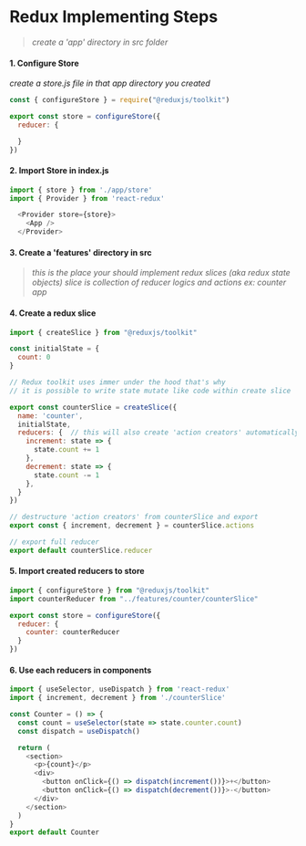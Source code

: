 # Redux Implementing Steps

> *create a 'app' directory in src folder* 


#### 1. Configure Store

*create a store.js file in that app directory you created* 

```javaScript
const { configureStore } = require("@reduxjs/toolkit")

export const store = configureStore({
  reducer: {

  }
})
```

#### 2. Import Store in index.js 

```javaScript
import { store } from './app/store'
import { Provider } from 'react-redux'

  <Provider store={store}>
    <App />
  </Provider>
```
#### 3. Create a 'features' directory in src

> *this is the place your should implement redux slices (aka redux state objects)
> slice is collection of reducer logics and actions
> ex: counter app*

#### 4. Create a redux slice

```javaScript
import { createSlice } from "@reduxjs/toolkit"

const initialState = {
  count: 0
}

// Redux toolkit uses immer under the hood that's why
// it is possible to write state mutate like code within create slice 

export const counterSlice = createSlice({
  name: 'counter',
  initialState,
  reducers: {  // this will also create 'action creators' automatically
    increment: state => {
      state.count += 1
    },
    decrement: state => {
      state.count -= 1
    },
  }
})

// destructure 'action creators' from counterSlice and export
export const { increment, decrement } = counterSlice.actions

// export full reducer
export default counterSlice.reducer
```

#### 5. Import created reducers to store

```javaScript
import { configureStore } from "@reduxjs/toolkit"
import counterReducer from "../features/counter/counterSlice"

export const store = configureStore({
  reducer: {
    counter: counterReducer
  }
})
```

#### 6. Use each reducers in components 

```javaScript
import { useSelector, useDispatch } from 'react-redux'
import { increment, decrement } from './counterSlice'

const Counter = () => {
  const count = useSelector(state => state.counter.count)
  const dispatch = useDispatch()

  return (
    <section>
      <p>{count}</p>
      <div>
        <button onClick={() => dispatch(increment())}>+</button>
        <button onClick={() => dispatch(decrement())}>-</button>
      </div>
    </section>
  )
}
export default Counter
```



